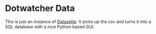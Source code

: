 # Dotwatcher Data

This is just an instance of [Datasette](https://publish.datasettes.com/). It picks up the csv and turns it into a SQL database with a nice Python based GUI.

